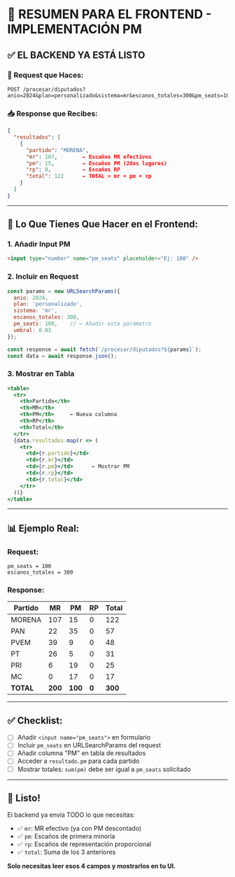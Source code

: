 # 🎯 RESUMEN PARA EL FRONTEND - IMPLEMENTACIÓN PM

## ✅ EL BACKEND YA ESTÁ LISTO

### 📨 Request que Haces:
```
POST /procesar/diputados?anio=2024&plan=personalizado&sistema=mr&escanos_totales=300&pm_seats=100&umbral=0.03
```

### 📥 Response que Recibes:
```json
{
  "resultados": [
    {
      "partido": "MORENA",
      "mr": 107,        ← Escaños MR efectivos
      "pm": 15,         ← Escaños PM (2dos lugares)
      "rp": 0,          ← Escaños RP
      "total": 122      ← TOTAL = mr + pm + rp
    }
  ]
}
```

---

## 🎨 Lo Que Tienes Que Hacer en el Frontend:

### 1. Añadir Input PM
```html
<input type="number" name="pm_seats" placeholder="Ej: 100" />
```

### 2. Incluir en Request
```javascript
const params = new URLSearchParams({
  anio: 2024,
  plan: 'personalizado',
  sistema: 'mr',
  escanos_totales: 300,
  pm_seats: 100,    // ← Añadir este parámetro
  umbral: 0.03
});

const response = await fetch(`/procesar/diputados?${params}`);
const data = await response.json();
```

### 3. Mostrar en Tabla
```jsx
<table>
  <tr>
    <th>Partido</th>
    <th>MR</th>
    <th>PM</th>     ← Nueva columna
    <th>RP</th>
    <th>Total</th>
  </tr>
  {data.resultados.map(r => (
    <tr>
      <td>{r.partido}</td>
      <td>{r.mr}</td>
      <td>{r.pm}</td>      ← Mostrar PM
      <td>{r.rp}</td>
      <td>{r.total}</td>
    </tr>
  ))}
</table>
```

---

## 📊 Ejemplo Real:

### Request:
```
pm_seats = 100
escanos_totales = 300
```

### Response:
| Partido | MR  | PM  | RP | Total |
|---------|-----|-----|----|-------|
| MORENA  | 107 | 15  | 0  | 122   |
| PAN     | 22  | 35  | 0  | 57    |
| PVEM    | 39  | 9   | 0  | 48    |
| PT      | 26  | 5   | 0  | 31    |
| PRI     | 6   | 19  | 0  | 25    |
| MC      | 0   | 17  | 0  | 17    |
| **TOTAL** | **200** | **100** | **0** | **300** |

---

## ✅ Checklist:

- [ ] Añadir `<input name="pm_seats">` en formulario
- [ ] Incluir `pm_seats` en URLSearchParams del request
- [ ] Añadir columna "PM" en tabla de resultados
- [ ] Acceder a `resultado.pm` para cada partido
- [ ] Mostrar totales: `sum(pm)` debe ser igual a `pm_seats` solicitado

---

## 🚀 Listo!

El backend ya envía TODO lo que necesitas:
- ✅ `mr`: MR efectivo (ya con PM descontado)
- ✅ `pm`: Escaños de primera minoría
- ✅ `rp`: Escaños de representación proporcional  
- ✅ `total`: Suma de los 3 anteriores

**Solo necesitas leer esos 4 campos y mostrarlos en tu UI.**
